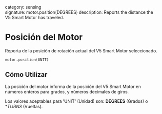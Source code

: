 category: sensing  
signature: motor.position(DEGREES)
description:  Reports the distance the V5 Smart Motor has traveled.

# Posición del Motor

Reporta de la posición de rotación actual del V5 Smart Motor seleccionado.

```don
motor.position(UNIT)
```

## Cómo Utilizar

La posición del motor informa de la posición del V5 Smart Motor en números enteros para grados, y números decimales de giros.

Los valores aceptables para 'UNIT' (Unidad) son: **DEGREES** (Grados) o **TURNS* (Vueltas).

<advanced>
</advanced>
